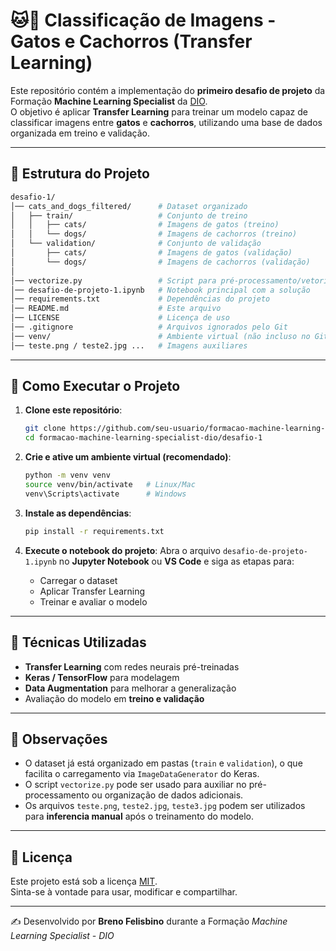 # 🐱🐶 Classificação de Imagens - Gatos e Cachorros (Transfer Learning)

Este repositório contém a implementação do **primeiro desafio de projeto** da Formação **Machine Learning Specialist** da [DIO](https://www.dio.me/).  
O objetivo é aplicar **Transfer Learning** para treinar um modelo capaz de classificar imagens entre **gatos** e **cachorros**, utilizando uma base de dados organizada em treino e validação.

---

## 📂 Estrutura do Projeto

```bash
desafio-1/
│── cats_and_dogs_filtered/      # Dataset organizado
│   ├── train/                   # Conjunto de treino
│   │   ├── cats/                # Imagens de gatos (treino)
│   │   └── dogs/                # Imagens de cachorros (treino)
│   └── validation/              # Conjunto de validação
│       ├── cats/                # Imagens de gatos (validação)
│       └── dogs/                # Imagens de cachorros (validação)
│
│── vectorize.py                 # Script para pré-processamento/vetorização
│── desafio-de-projeto-1.ipynb   # Notebook principal com a solução
│── requirements.txt             # Dependências do projeto
│── README.md                    # Este arquivo
│── LICENSE                      # Licença de uso
│── .gitignore                   # Arquivos ignorados pelo Git
│── venv/                        # Ambiente virtual (não incluso no Git)
│── teste.png / teste2.jpg ...   # Imagens auxiliares
```

---

## 🚀 Como Executar o Projeto

1. **Clone este repositório**:
   ```bash
   git clone https://github.com/seu-usuario/formacao-machine-learning-specialist-dio.git
   cd formacao-machine-learning-specialist-dio/desafio-1
   ```

2. **Crie e ative um ambiente virtual (recomendado)**:
   ```bash
   python -m venv venv
   source venv/bin/activate   # Linux/Mac
   venv\Scripts\activate      # Windows
   ```

3. **Instale as dependências**:
   ```bash
   pip install -r requirements.txt
   ```

4. **Execute o notebook do projeto**:
   Abra o arquivo `desafio-de-projeto-1.ipynb` no **Jupyter Notebook** ou **VS Code** e siga as etapas para:
   - Carregar o dataset  
   - Aplicar Transfer Learning  
   - Treinar e avaliar o modelo  

---

## 🧠 Técnicas Utilizadas

- **Transfer Learning** com redes neurais pré-treinadas
- **Keras / TensorFlow** para modelagem
- **Data Augmentation** para melhorar a generalização
- Avaliação do modelo em **treino e validação**

---

## 📌 Observações

- O dataset já está organizado em pastas (`train` e `validation`), o que facilita o carregamento via `ImageDataGenerator` do Keras.
- O script `vectorize.py` pode ser usado para auxiliar no pré-processamento ou organização de dados adicionais.
- Os arquivos `teste.png`, `teste2.jpg`, `teste3.jpg` podem ser utilizados para **inferencia manual** após o treinamento do modelo.

---

## 📄 Licença

Este projeto está sob a licença [MIT](./LICENSE).  
Sinta-se à vontade para usar, modificar e compartilhar.

---
✍️ Desenvolvido por **Breno Felisbino** durante a Formação *Machine Learning Specialist - DIO*
